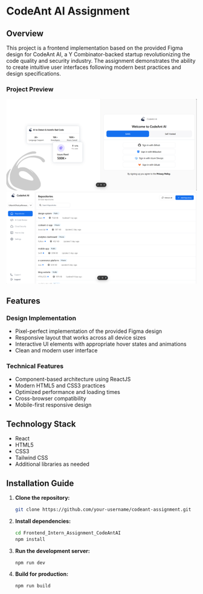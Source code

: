 # CodeAnt AI Assignment

## Overview

This project is a frontend implementation based on the provided Figma design for CodeAnt AI, a Y Combinator-backed startup revolutionizing the code quality and security industry. The assignment demonstrates the ability to create intuitive user interfaces following modern best practices and design specifications.

### Project Preview

![alt text](image.png)
![alt text](image-1.png)

## Features

### Design Implementation

- Pixel-perfect implementation of the provided Figma design
- Responsive layout that works across all device sizes
- Interactive UI elements with appropriate hover states and animations
- Clean and modern user interface

### Technical Features

- Component-based architecture using ReactJS
- Modern HTML5 and CSS3 practices
- Optimized performance and loading times
- Cross-browser compatibility
- Mobile-first responsive design

## Technology Stack

- React
- HTML5
- CSS3
- Tailwind CSS
- Additional libraries as needed

## Installation Guide

1. **Clone the repository:**

   ```bash
   git clone https://github.com/your-username/codeant-assignment.git
   ```

2. **Install dependencies:**

   ```bash
   cd Frontend_Intern_Assignment_CodeAntAI
   npm install
   ```

3. **Run the development server:**

   ```bash
   npm run dev
   ```

4. **Build for production:**
   ```bash
   npm run build
   ```
